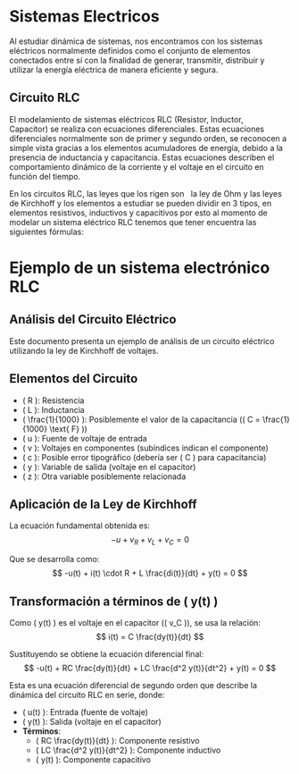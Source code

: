 # Sistemas Electricos
Al estudiar dinámica de sistemas, nos encontramos con los sistemas eléctricos normalmente definidos como el conjunto de elementos conectados entre sí con la finalidad de generar, transmitir, distribuir y utilizar la energía eléctrica de manera eficiente y segura.
## Circuito RLC
El modelamiento de sistemas eléctricos RLC (Resistor, Inductor, Capacitor) se realiza con ecuaciones diferenciales. Estas ecuaciones diferenciales normalmente son de primer y segundo orden, se reconocen a simple vista gracias a los elementos acumuladores de energía, debido a la presencia de inductancia y capacitancia. Estas ecuaciones describen el comportamiento dinámico de la corriente y el voltaje en el circuito en función del tiempo.

En los circuitos RLC, las leyes que los rigen son   la ley de Ohm y las leyes de Kirchhoff y los elementos a estudiar se pueden dividir en 3 tipos, en elementos resistivos, inductivos y capacitivos por esto al momento de modelar un sistema eléctrico RLC tenemos que tener encuentra las siguientes fórmulas: 

# Ejemplo de un sistema electrónico RLC

## Análisis del Circuito Eléctrico

Este documento presenta un ejemplo de análisis de un circuito eléctrico utilizando la ley de Kirchhoff de voltajes.

## Elementos del Circuito
- \( R \): Resistencia  
- \( L \): Inductancia  
- \( \frac{1}{1000} \): Posiblemente el valor de la capacitancia (\( C = \frac{1}{1000} \text{ F} \))  
- \( u \): Fuente de voltaje de entrada  
- \( v \): Voltajes en componentes (subíndices indican el componente)  
- \( c \): Posible error tipográfico (debería ser \( C \) para capacitancia)  
- \( y \): Variable de salida (voltaje en el capacitor)  
- \( z \): Otra variable posiblemente relacionada  

## Aplicación de la Ley de Kirchhoff

La ecuación fundamental obtenida es:  
$$ -u + v_R + v_L + v_C = 0 $$  

Que se desarrolla como:  
$$ -u(t) + i(t) \cdot R + L \frac{di(t)}{dt} + y(t) = 0 $$  

## Transformación a términos de \( y(t) \)

Como \( y(t) \) es el voltaje en el capacitor (\( v_C \)), se usa la relación:  
$$ i(t) = C \frac{dy(t)}{dt} $$  

Sustituyendo se obtiene la ecuación diferencial final:  
$$ -u(t) + RC \frac{dy(t)}{dt} + LC \frac{d^2 y(t)}{dt^2} + y(t) = 0 $$  

Esta es una ecuación diferencial de segundo orden que describe la dinámica del circuito RLC en serie, donde:  
- \( u(t) \): Entrada (fuente de voltaje)  
- \( y(t) \): Salida (voltaje en el capacitor)  
- **Términos**:  
  - \( RC \frac{dy(t)}{dt} \): Componente resistivo  
  - \( LC \frac{d^2 y(t)}{dt^2} \): Componente inductivo  
  - \( y(t) \): Componente capacitivo  
